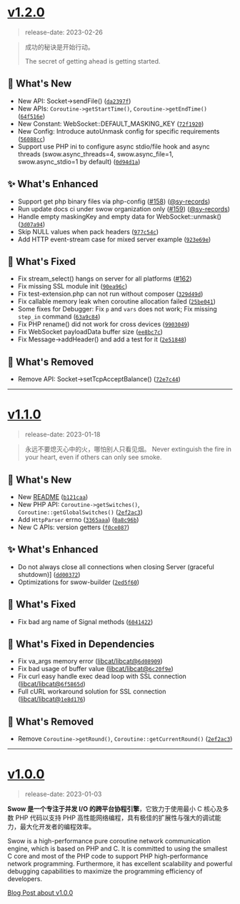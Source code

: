# [v1.2.0](https://github.com/swow/swow/releases/tag/v1.2.0)

> release-date: 2023-02-26

> 成功的秘诀是开始行动。
>
> The secret of getting ahead is getting started.

## 🐣 What's New

- New API: Socket->sendFile() ([`da2397f`](https://github.com/swow/swow/commit/da2397fba8ae6d8bd7bfd17f6c9bb4d1c8650932))
- New APIs: `Coroutine->getStartTime()`, `Coroutine->getEndTime()` ([`64f516e`](https://github.com/swow/swow/commit/64f516e06515898134a161ce7ff29552884eab52))
- New Constant: WebSocket::DEFAULT_MASKING_KEY ([`72f1920`](https://github.com/swow/swow/commit/72f1920175672a0a652397ac5dff155afd8e3166))
- New Config: Introduce autoUnmask config for specific requirements ([`56088cc`](https://github.com/swow/swow/commit/56088cc8b961a12dc8e161c440c96bb28cf0122a))
- Support use PHP ini to configure async stdio/file hook and async threads (swow.async_threads=4, swow.async_file=1, swow.async_stdio=1 by default) ([`0d94d1a`](https://github.com/swow/swow/commit/0d94d1a09e568c7f100978844016ce38b263f202))

## ✨ What's Enhanced

- Support get php binary files via php-config ([#158](https://github.com/swow/swow/pull/158)) ([@sy-records](https://github.com/sy-records))
- Run update docs ci under swow organization only ([#159](https://github.com/swow/swow/pull/159)) ([@sy-records](https://github.com/sy-records))
- Handle empty maskingKey and empty data for WebSocket::unmask() ([`3d07a94`](https://github.com/swow/swow/commit/3d07a94a1bb07296a4763ce8dd1747da9ee3f576))
- Skip NULL values when pack headers ([`977c54c`](https://github.com/swow/swow/commit/977c54cf848e7445c048aacd5882e783b0a105f0))
- Add HTTP event-stream case for mixed server example ([`923e69e`](https://github.com/swow/swow/commit/923e69ef38f770606f4f1212ebc5ed02465b1852))

## 🐛 What's Fixed

- Fix stream_select() hangs on server for all platforms ([#162](https://github.com/swow/swow/issues/162))
- Fix missing SSL module init ([`90ea96c`](https://github.com/swow/swow/commit/90ea96c4ef7bd7365d0a18e3451bb569c75bf9df))
- Fix test-extension.php can not run without composer ([`329d49d`](https://github.com/swow/swow/commit/329d49d3516a0f2178e5b611d77c4cb1e117a1c0))
- Fix callable memory leak when coroutine allocation failed ([`25be041`](https://github.com/swow/swow/commit/25be04199c52844168ebf51f473b5edd831d3337))
- Some fixes for Debugger: Fix `p` and `vars` does not work; Fix missing `step_in` command ([`63a9c84`](https://github.com/swow/swow/commit/63a9c84989b33a658c64e5c1b1fc3897ee8fed44))
- Fix PHP rename() did not work for cross devices ([`9903049`](https://github.com/swow/swow/commit/9903049f068f4646ba5e1e8584878544870c68f8))
- Fix WebSocket payloadData buffer size ([`ee8bc7c`](https://github.com/swow/swow/commit/ee8bc7c8827758b02f8c8a2e54033debb091904f))
- Fix Message->addHeader() and add a test for it ([`2e51848`](https://github.com/swow/swow/commit/2e51848601ebb5e5f77055d9a1e1b49e6d2d9acc))

## 👻 What's Removed

- Remove API: Socket->setTcpAcceptBalance() ([`72e7c44`](https://github.com/swow/swow/commit/72e7c44a5f3179b2fffd39ccd5c7a2dd9e4ba719))

---

# [v1.1.0](https://github.com/swow/swow/releases/tag/v1.1.0)

> release-date: 2023-01-18

> 永远不要熄灭心中的火，哪怕别人只看见烟。
> Never extinguish the fire in your heart, even if others can only see smoke.

## 🐣 What's New

- New [README](https://github.com/swow/swow/blob/b121caa2530cb950f4d2f05e98ede9d63b18c135/README.md) ([`b121caa`](https://github.com/swow/swow/commit/b121caa2530cb950f4d2f05e98ede9d63b18c135))
- New PHP API: `Coroutine->getSwitches()`, `Coroutine::getGlobalSwitches()` ([`2ef2ac3`](https://github.com/swow/swow/commit/2ef2ac3752b6dbdf5e3bb35b78bf1eb9c9c1d621))
- Add `HttpParser` errno ([`3365aaa`](https://github.com/swow/swow/commit/3365aaa6da8e0e7c190fe74f3caae8a9245dc134)) ([`0a8c96b`](https://github.com/swow/swow/commit/0a8c96b4b8c0d9a2f15b11b2cff43a00d2b3c99e))
- New C APIs: version getters ([`f0ce087`](https://github.com/swow/swow/commit/f0ce087517127d8a73dc0e14e5f8d70eefe4cce0))

## ✨ What's Enhanced

- Do not always close all connections when closing Server (graceful shutdown)] ([`dd00372`](https://github.com/swow/swow/commit/dd003727dd5e504d78388f00911435b3e743e9b5))
- Optimizations for swow-builder ([`2ed5f60`](https://github.com/swow/swow/commit/2ed5f6058d2790256630bc585d271491248de9e7))

## 🐛 What's Fixed

- Fix bad arg name of Signal methods ([`6041422`](https://github.com/swow/swow/commit/6041422d8b816f3009a252fa1425db24acb4f2dc))

## 🐞 What's Fixed in Dependencies

- Fix va_args memory error ([libcat/libcat@`6d08909`](https://github.com/libcat/libcat/commit/6d08909b7fe48d07dabeaa5fde148a32473262b3))
- Fix bad usage of buffer value ([libcat/libcat@`6c20f9e`](https://github.com/libcat/libcat/commit/6c20f9e87f9167dabf7fe9488250f4b51fa21006))
- Fix curl easy handle exec dead loop with SSL connection ([libcat/libcat@`6f5865d`](https://github.com/libcat/libcat/commit/6f5865de631d4c7aa5d5a93ff81c26270941b04c))
- Full cURL workaround solution for SSL connection ([libcat/libcat@`1e8d176`](https://github.com/libcat/libcat/commit/1e8d1764ec30b9655b2eb52027a26e737d3ca96a))

## 👻 What's Removed

- Remove `Coroutine->getRound()`, `Coroutine::getCurrentRound()` ([`2ef2ac3`](https://github.com/swow/swow/commit/2ef2ac3752b6dbdf5e3bb35b78bf1eb9c9c1d621))

---

# [v1.0.0](https://github.com/swow/swow/releases/tag/v1.0.0)

> release-date: 2023-01-03

**Swow 是一个专注于并发 I/O 的跨平台协程引擎**，它致力于使用最小 C 核心及多数 PHP 代码以支持 PHP 高性能网络编程，具有极佳的扩展性与强大的调试能力，最大化开发者的编程效率。

Swow is a high-performance pure coroutine network communication engine, which is based on PHP and C.
It is committed to using the smallest C core and most of the PHP code to support PHP high-performance network programming.
Furthermore, it has excellent scalability and powerful debugging capabilities to maximize the programming efficiency of developers.

[Blog Post about v1.0.0](https://docs.toast.run/swow-blog/chs/init.html)

